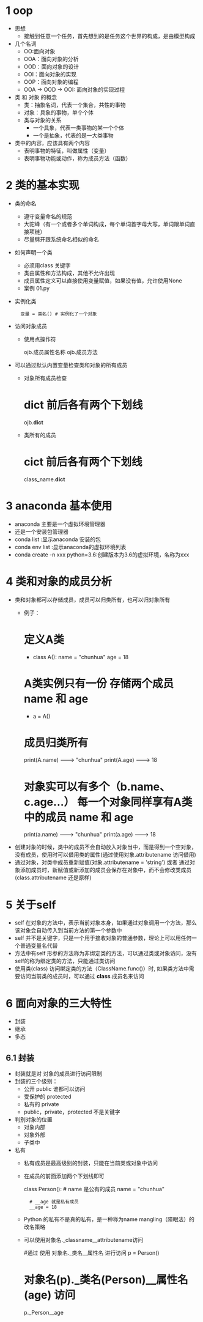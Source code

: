 # 1 oop
- 思想
    - 接触到任意一个任务，首先想到的是任务这个世界的构成，是由模型构成
- 几个名词
    - OO:面向对象
    - OOA：面向对象的分析
    - OOD：面向对象的设计
    - OOI：面向对象的实现
    - OOP：面向对象的编程
    - OOA -> OOD -> OOI: 面向对象的实现过程
- 类 和 对象 的概念
    - 类：抽象名词，代表一个集合，共性的事物
    - 对象：具象的事物，单个个体
    - 类与对象的关系
        - 一个具象，代表一类事物的某一个个体
        - 一个是抽象，代表的是一大类事物
- 类中的内容，应该具有两个内容
    - 表明事物的特征，叫做属性（变量）
    - 表明事物功能或动作，称为成员方法（函数）

# 2 类的基本实现
- 类的命名
    - 遵守变量命名的规范
    - 大驼峰（有一个或者多个单词构成，每个单词首字母大写，单词跟单词直接项链）
    - 尽量劈开跟系统命名相似的命名
- 如何声明一个类
    - 必须用class 关键字
    - 类由属性和方法构成，其他不允许出现
    - 成员属性定义可以直接使用变量赋值，如果没有值，允许使用None
    - 案例 01.py
- 实例化类

        变量 = 类名() # 实例化了一个对象
- 访问对象成员
    - 使用点操作符
    
        ojb.成员属性名称
        ojb.成员方法
- 可以通过默认内置变量检查类和对象的所有成员
    - 对象所有成员检查
        
        # dict 前后各有两个下划线
        ojb.__dict__
    
    - 类所有的成员
        
        # cict 前后各有两个下划线
        class_name.__dict__
        



# 3 anaconda 基本使用
- anaconda 主要是一个虚拟环境管理器
- 还是一个安装包管理器
- conda list :显示anaconda 安装的包
- conda env list :显示anaconda的虚拟环境列表
- conda create -n xxx python=3.6:创建版本为3.6的虚拟环境，名称为xxx

# 4 类和对象的成员分析
- 类和对象都可以存储成员，成员可以归类所有，也可以归对象所有
    - 例子：
        # 定义A类
        - class A():
            name = "chunhua"
            age = 18
        # A类实例只有一份 存储两个成员 name 和 age
        - a = A()
        # 成员归类所有
        print(A.name) ---> "chunhua"
        print(A.age) ---> 18
        
        # 对象实可以有多个（b.name、c.age...） 每一个对象同样享有A类中的成员 name 和 age
        print(a.name) ---> "chunhua"
        print(a.age) ---> 18
- 创建对象的时候，类中的成员不会自动放入对象当中，而是得到一个空对象，没有成员，使用时可以借用类的属性(通过使用对象.attributename 访问借用)
- 通过对象，对类中成员重新赋值(对象.attributename = 'string') 或者 通过对象添加成员时，新赋值或新添加的成员会保存在对象中，而不会修改类成员(class.attributename 还是原样)

# 5 关于self
- self 在对象的方法中，表示当前对象本身，如果通过对象调用一个方法，那么该对象会自动传入到当前方法的第一个参数中
- self 并不是关键字，只是一个用于接收对象的普通参数，理论上可以用任何一个普通变量名代替
- 方法中有self 形参的方法称为非绑定类的方法，可以通过类或对象访问，没有self的称为绑定类的方法，只能通过类访问
- 使用类(class) 访问绑定类的方法（ClassName.func()）时, 如果类方法中需要访问当前类的成员时，可以通过 __class__.成员名来访问

# 6 面向对象的三大特性
- 封装
- 继承
- 多态

## 6.1 封装
- 封装就是对 对象的成员进行访问限制
- 封装的三个级别：
    - 公开 public 谁都可以访问
    - 受保护的 protected
    - 私有的 private
    - public，private，protected 不是关键字
- 判别对象的位置
    - 对象内部
    - 对象外部
    - 子类中
- 私有
    - 私有成员是最高级别的封装，只能在当前类或对象中访问
    - 在成员的前面添加两个下划线即可
    
         class Person():
            # name 是公有的成员
            name = "chunhua"
            
            # __age 就是私有成员
            __age = 18
            
    - Python 的私有不是真的私有，是一种称为name mangling（障眼法）的改名策略
    - 可以使用对象名._classname__attributename访问
        
         #通过 使用 对象名._类名__属性名 进行访问
         p = Person()
         # 对象名(p)._类名(Person)__属性名(age) 访问
         p._Person__age 